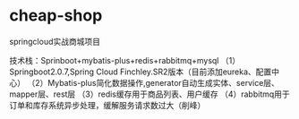 # cheap-shop
springcloud实战商城项目

技术栈：Sprinboot+mybatis-plus+redis+rabbitmq+mysql
（1）Springboot2.0.7,Spring Cloud Finchley.SR2版本（目前添加eureka、配置中心）
（2）Mybatis-plus简化数据操作,generator自动生成实体、service层、mapper层、rest层
（3）redis缓存用于商品列表、用户缓存
（4）rabbitmq用于订单和库存系统异步处理，缓解服务请求数过大（削峰）
